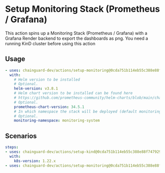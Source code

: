 # Setup Monitoring Stack (Prometheus / Grafana)

This action spins up a Monitoring Stack (Prometheus / Grafana) with a Grafana Render backend to export the dashboards as png.
You need a running KinD cluster before using this action

## Usage

```yaml
- uses: chainguard-dev/actions/setup-monitoring@0cda751b114eb55c388e88f7479292668165602a # v1.0.2
  with:
    # Helm version to be installed
    # Optional.
    helm-version: v3.8.1
    # Helm chart version to be installed can be found here
    # https://github.com/prometheus-community/helm-charts/blob/main/charts/kube-prometheus-stack/Chart.yaml
    # Optional.
    prometheus-chart-version: 34.5.1
    # In which namespace the stack will be deployed (default monitoring-system)
    # Optional.
    monitoring-namespace: monitoring-system
```

## Scenarios

```yaml
steps:
- uses: chainguard-dev/actions/setup-kind@0cda751b114eb55c388e88f7479292668165602a # v1.0.2
  with:
    k8s-version: 1.22.x
- uses: chainguard-dev/actions/setup-monitoring@0cda751b114eb55c388e88f7479292668165602a # v1.0.2
```
